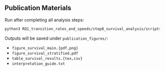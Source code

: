 ## Publication Materials

Run after completing all analysis steps:

```bash
python3 RQ1_transition_rates_and_speeds/step8_survival_analysis/scripts/create_publication_figures.py
```

Outputs will be saved under `publication_figures/`:
- `figure_survival_main.{pdf,png}`
- `figure_survival_stratified.pdf`
- `table_survival_results.{tex,csv}`
- `interpretation_guide.txt`


